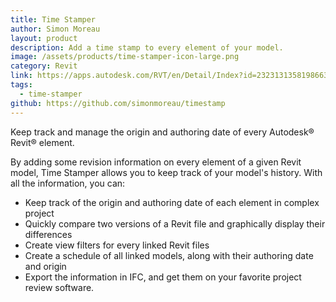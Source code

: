 ```yaml
---
title: Time Stamper
author: Simon Moreau
layout: product
description: Add a time stamp to every element of your model.
image: /assets/products/time-stamper-icon-large.png
category: Revit
link: https://apps.autodesk.com/RVT/en/Detail/Index?id=232313135819866372&appLang=en&os=Win64
tags:
  - time-stamper
github: https://github.com/simonmoreau/timestamp
---
```


Keep track and manage the origin and authoring date of every Autodesk® Revit® element.

By adding some revision information on every element of a given Revit model, Time Stamper allows you to keep track of your model's history. With all the information, you can:

* Keep track of the origin and authoring date of each element in complex project
* Quickly compare two versions of a Revit file and graphically display their differences
* Create view filters for every linked Revit files
* Create a schedule of all linked models, along with their authoring date and origin
* Export the information in IFC, and get them on your favorite project review software.
